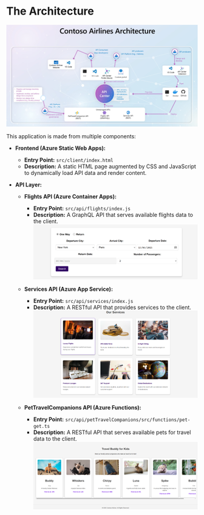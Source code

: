 # The Architecture

![Architecturue](/img/architecture.jpg)

This application is made from multiple components:
- **Frontend (Azure Static Web Apps):**
    - **Entry Point:** `src/client/index.html`
    - **Description:** A static HTML page augmented by CSS and JavaScript to dynamically load API data and render content.

- **API Layer:**
    - **Flights API (Azure Container Apps):**
        - **Entry Point:** `src/api/flights/index.js`
        - **Description:** A GraphQL API that serves available flights data to the client. 
        ![Flights section](/img/flights.png)

    - **Services API (Azure App Service):**
        - **Entry Point:** `src/api/services/index.js`
        - **Description:** A RESTful API that provides services to the client.
        ![Services section](/img/services.png)

    - **PetTravelCompanions API (Azure Functions):**
        - **Entry Point:** `src/api/petTravelCompanions/src/functions/pet-get.ts`
        - **Description:** A RESTful API that serves available pets for travel data to the client.
        ![Pets section section](/img/pets.png)

